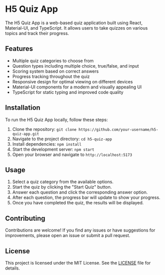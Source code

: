 # H5 Quiz App

The H5 Quiz App is a web-based quiz application built using React, Material-UI, and TypeScript. It allows users to take quizzes on various topics and track their progress.

## Features

- Multiple quiz categories to choose from
- Question types including multiple choice, true/false, and input
- Scoring system based on correct answers
- Progress tracking throughout the quiz
- Responsive design for optimal viewing on different devices
- Material-UI components for a modern and visually appealing UI
- TypeScript for static typing and improved code quality

## Installation

To run the H5 Quiz App locally, follow these steps:

1. Clone the repository: `git clone https://github.com/your-username/h5-quiz-app.git`
2. Navigate to the project directory: `cd h5-quiz-app`
3. Install dependencies: `npm install`
4. Start the development server: `npm start`
5. Open your browser and navigate to `http://localhost:5173`

## Usage

1. Select a quiz category from the available options.
2. Start the quiz by clicking the "Start Quiz" button.
3. Answer each question and click the corresponding answer option.
4. After each question, the progress bar will update to show your progress.
5. Once you have completed the quiz, the results will be displayed.

## Contributing

Contributions are welcome! If you find any issues or have suggestions for improvements, please open an issue or submit a pull request.

## License

This project is licensed under the MIT License. See the [LICENSE](LICENSE) file for details.
